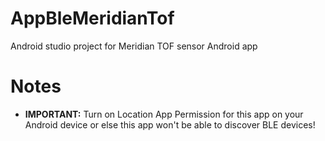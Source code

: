 # AppBleMeridianTof
Android studio project for Meridian TOF sensor Android app
# Notes
* **IMPORTANT:** Turn on Location App Permission for this app on your Android device or else this app won't be able to discover BLE devices!
